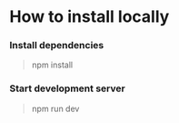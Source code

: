 # How to install locally

### Install dependencies
> npm install

### Start development server
>npm run dev
